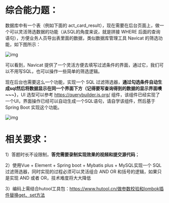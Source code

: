 # 综合能力题：

数据库中有一个表（例如下面的 act_card_result），现在需要在后台页面上，做一个可以灵活筛选数据的功能（从SQL的角度来说，就是拼接 WHERE 后面的查询语句），方便业务人员导出表里面的数据，类似数据库管理工具 Navicat 的筛选功能，如下图所示：

![img](https://cegmktg0el.feishu.cn/space/api/box/stream/download/asynccode/?code=MDdkZWU1ZWE5YzZhMDc0YzZkOGU0NmFhYTY5MWQzNjFfM3pibWd5Qk9wMzZzY0JYYmNnb3QwM05pZk1laUlkb2pfVG9rZW46Um5FVmJqS2Fxb3JLWGJ4Rmw3dWNKd2QzbkNnXzE2ODczMjAzNjg6MTY4NzMyMzk2OF9WNA)

可以看到，Navicat 提供了一个灵活方便去填写过滤条件的界面，通过它，我们可以不用写SQL，也可以操作一些简单的筛选逻辑。

现在后台也需要这么一个功能，实现一个 SQL 过滤筛选器，**通过勾选条件自动生成sql然后将数据显示在同一个界面下方（记得要写查询得到的数据的显示界面噢~~~）**，UI 选型可以参考 https://querybuilder.js.org/ 组件，该组件已经实现了一个UI，界面操作已经可以自动生成一个SQL语句，请自学该组件，然后基于 Spring Boot 实现这个功能。

![img](https://cegmktg0el.feishu.cn/space/api/box/stream/download/asynccode/?code=NGY1Yzg1ODAwNTYzMmU4MDBmOWNiYWI3NDhlMTNkMGFfUjI1QWE1OXc0amRKQnFxdG1zUzJUS2ZiN2E4V1NZNWdfVG9rZW46UzB2Y2JUYjFEbzlSY1B4eTNMdmNaQVJ4bmpBXzE2ODczMjAzNjg6MTY4NzMyMzk2OF9WNA)

# 相关要求：

1）答题时长不设限制，**答完需要录制实现效果的视频和提交源代码**；

2）使用Vue + Element + Spring boot + Mybatis plus + MySQL实现一个 SQL 过滤筛选器，同时实现的过程必须可以灵活组合 AND OR 和括号的逻辑，如果只是实现 AND 或者 OR，技术难度将大大降低

3）编码上需结合hutool工具包：https://www.hutool.cn/做参数校验和lombok插件替换get、set方法